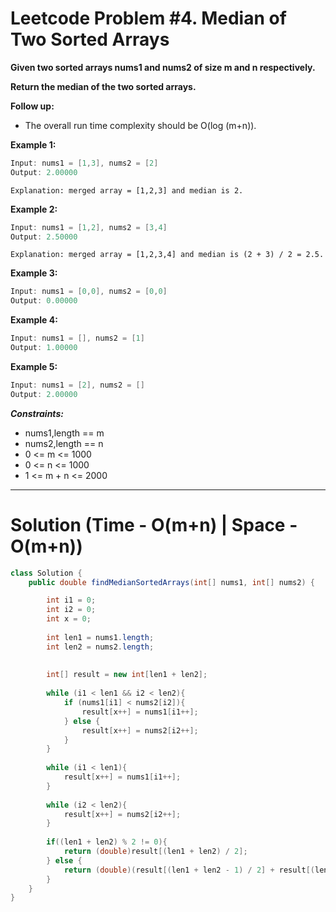 # Leetcode Problem #4. Median of Two Sorted Arrays

**Given two sorted arrays nums1 and nums2 of size m and n respectively.**

**Return the median of the two sorted arrays.**

**Follow up:** 
- The overall run time complexity should be O(log (m+n)).

**Example 1:**

```java
Input: nums1 = [1,3], nums2 = [2]
Output: 2.00000
```

`Explanation: merged array = [1,2,3] and median is 2.`

**Example 2:**

```java
Input: nums1 = [1,2], nums2 = [3,4]
Output: 2.50000
```

`Explanation: merged array = [1,2,3,4] and median is (2 + 3) / 2 = 2.5.`

**Example 3:**

```java
Input: nums1 = [0,0], nums2 = [0,0]
Output: 0.00000
```

**Example 4:**

```java
Input: nums1 = [], nums2 = [1]
Output: 1.00000
```

**Example 5:**

```java
Input: nums1 = [2], nums2 = []
Output: 2.00000
```
 
***Constraints:***

- nums1,length == m
- nums2,length == n
- 0 <= m <= 1000
- 0 <= n <= 1000
- 1 <= m + n <= 2000

---

# Solution (Time - O(m+n) | Space - O(m+n))

```java
class Solution {
    public double findMedianSortedArrays(int[] nums1, int[] nums2) {

        int i1 = 0;
        int i2 = 0;
        int x = 0;
        
        int len1 = nums1.length;
        int len2 = nums2.length;
        
        
        int[] result = new int[len1 + len2]; 
        
        while (i1 < len1 && i2 < len2){
            if (nums1[i1] < nums2[i2]){
                result[x++] = nums1[i1++];
            } else {
                result[x++] = nums2[i2++];
            }
        }
        
        while (i1 < len1){
            result[x++] = nums1[i1++];
        }
        
        while (i2 < len2){
            result[x++] = nums2[i2++];
        }
        
        if((len1 + len2) % 2 != 0){
            return (double)result[(len1 + len2) / 2];
        } else {
            return (double)(result[(len1 + len2 - 1) / 2] + result[(len1 + len2) / 2]) / 2.0;   
        }
    }
}
```
